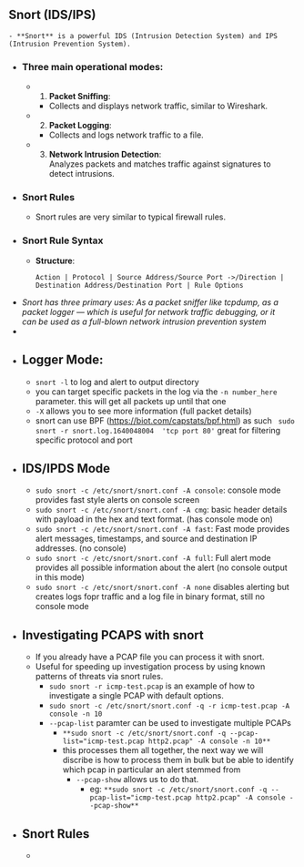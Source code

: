 ## Snort (IDS/IPS)
	- **Snort** is a powerful IDS (Intrusion Detection System) and IPS (Intrusion Prevention System).
- ### Three main operational modes:
	- 1. **Packet Sniffing**:
		- Collects and displays network traffic, similar to Wireshark.
	- 2. **Packet Logging**:
		- Collects and logs network traffic to a file.
	- 3. **Network Intrusion Detection**:  
	   Analyzes packets and matches traffic against signatures to detect intrusions.
- ### Snort Rules
	- Snort rules are very similar to typical firewall rules.
- ### Snort Rule Syntax
	- **Structure**:
	  ```plaintext
	  Action | Protocol | Source Address/Source Port ->/Direction | Destination Address/Destination Port | Rule Options
	  ```
- *Snort has three primary uses: As a packet sniffer like tcpdump, as a packet logger — which is useful for network traffic debugging, or it can be used as a full-blown network intrusion prevention system*
-
- ## Logger Mode:
	- `snort -l` to log and alert to output directory
	- you can target specific packets in the log via the `-n number_here` parameter. this will get all packets up until that one
	- `-X` allows you to see more information (full packet details)
	- snort can use BPF (https://biot.com/capstats/bpf.html) as such ` sudo snort -r snort.log.1640048004  'tcp port 80'` great for filtering specific protocol and port
- ## IDS/IPDS Mode
	- `sudo snort -c /etc/snort/snort.conf -A console`: console mode provides fast style alerts on console screen
	- `sudo snort -c /etc/snort/snort.conf -A cmg`: basic header details with payload in the hex and text format. (has console mode on)
	- `sudo snort -c /etc/snort/snort.conf -A fast`: Fast mode provides alert messages, timestamps, and source and destination IP addresses. (no console)
	- `sudo snort -c /etc/snort/snort.conf -A full`: Full alert mode provides all possible information about the alert (no console output in this mode)
	- `sudo snort -c /etc/snort/snort.conf -A none` disables alerting but creates logs fopr traffic and a log file in binary format, still no console mode
- ## Investigating PCAPS with snort
	- If you already have a PCAP file you can process it with snort.
	- Useful for speeding up investigation process by using known patterns of threats via snort rules.
		- `sudo snort -r icmp-test.pcap` is an example of how to investigate a single PCAP with default options.
		- `sudo snort -c /etc/snort/snort.conf -q -r icmp-test.pcap -A console -n 10`
		- `--pcap-list` paramter can be used to investigate multiple PCAPs
			- `**sudo snort -c /etc/snort/snort.conf -q --pcap-list="icmp-test.pcap http2.pcap" -A console -n 10**`
			- this processes them all together, the next way we will discribe is how to process them in bulk but be able to identify which pcap in particular an alert stemmed from
				- `--pcap-show` allows us to do that.
					- eg: `**sudo snort -c /etc/snort/snort.conf -q --pcap-list="icmp-test.pcap http2.pcap" -A console --pcap-show**`
- ## Snort Rules
	-